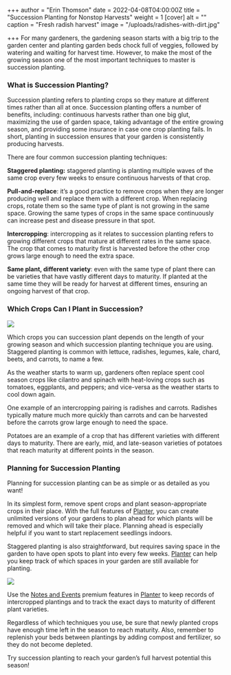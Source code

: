 +++
author = "Erin Thomson"
date = 2022-04-08T04:00:00Z
title = "Succession Planting for Nonstop Harvests"
weight = 1
[cover]
alt = ""
caption = "Fresh radish harvest"
image = "/uploads/radishes-with-dirt.jpg"

+++
For many gardeners, the gardening season starts with a big trip to the garden center and planting garden beds chock full of veggies, followed by watering and waiting for harvest time. However, to make the most of the growing season one of the most important techniques to master is succession planting.

### What is Succession Planting?

Succession planting refers to planting crops so they mature at different times rather than all at once. Succession planting offers a number of benefits, including: continuous harvests rather than one big glut, maximizing the use of garden space, taking advantage of the entire growing season, and providing some insurance in case one crop planting fails. In short, planting in succession ensures that your garden is consistently producing harvests.

There are four common succession planting techniques:

**Staggered planting:** staggered planting is planting multiple waves of the same crop every few weeks to ensure continuous harvests of that crop.

**Pull-and-replace**: it’s a good practice to remove crops when they are longer producing well and replace them with a different crop. When replacing crops, rotate them so the same type of plant is not growing in the same space. Growing the same types of crops in the same space continuously can increase pest and disease pressure in that spot.

**Intercropping**: intercropping as it relates to succession planting refers to growing different crops that mature at different rates in the same space. The crop that comes to maturity first is harvested before the other crop grows large enough to need the extra space.

**Same plant, different variety**: even with the same type of plant there can be varieties that have vastly different days to maturity. If planted at the same time they will be ready for harvest at different times, ensuring an ongoing harvest of that crop.

### Which Crops Can I Plant in Succession?

![](/uploads/carrots-with-dirt.jpg)

Which crops you can succession plant depends on the length of your growing season and which succession planting technique you are using. Staggered planting is common with lettuce, radishes, legumes, kale, chard, beets, and carrots, to name a few.

As the weather starts to warm up, gardeners often replace spent cool season crops like cilantro and spinach with heat-loving crops such as tomatoes, eggplants, and peppers; and vice-versa as the weather starts to cool down again.

One example of an intercropping pairing is radishes and carrots. Radishes typically mature much more quickly than carrots and can be harvested before the carrots grow large enough to need the space.

Potatoes are an example of a crop that has different varieties with different days to maturity. There are early, mid, and late-season varieties of potatoes that reach maturity at different points in the season.

### Planning for Succession Planting

Planning for succession planting can be as simple or as detailed as you want!

In its simplest form, remove spent crops and plant season-appropriate crops in their place. With the full features of [Planter](https://planter.garden/), you can create unlimited versions of your gardens to plan ahead for which plants will be removed and which will take their place. Planning ahead is especially helpful if you want to start replacement seedlings indoors.

Staggered planting is also straightforward, but requires saving space in the garden to have open spots to plant into every few weeks. [Planter](https://planter.garden/) can help you keep track of which spaces in your garden are still available for planting.

![](/uploads/screenshot-planting-space.jpg)

Use the [Notes and Events](https://info.planter.garden/premium) premium features in [Planter](https://planter.garden/) to keep records of intercropped plantings and to track the exact days to maturity of different plant varieties.

Regardless of which techniques you use, be sure that newly planted crops have enough time left in the season to reach maturity. Also, remember to replenish your beds between plantings by adding compost and fertilizer, so they do not become depleted.

Try succession planting to reach your garden’s full harvest potential this season!
